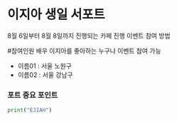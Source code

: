 
이지아 생일 서포트
====
8월 6일부터 8월 8일까지 진행되는 카페 진행 이벤트 참여 방법

#참여인원
배우 이지아를 좋아하는 누구나 이벤트 참여 가능

- 이름01 : 서울 노원구
- 이름02 : 서울 강남구

### 포트 중요 포인트

```python
print("EJIAH")
```
